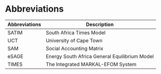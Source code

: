 # Abbreviations 

| Abbreviations  | Description                                   |
| ---------------| ----------------------------------------------|
| SATIM          | South Africa Times Model                      |
| UCT            | University of Cape Town                       |
| SAM            | Social Accounting Matrix                      |
| eSAGE          | Energy South Africa General Equilibrium Model |
| TIMES          |The Integrated MARKAL-EFOM System              | 

